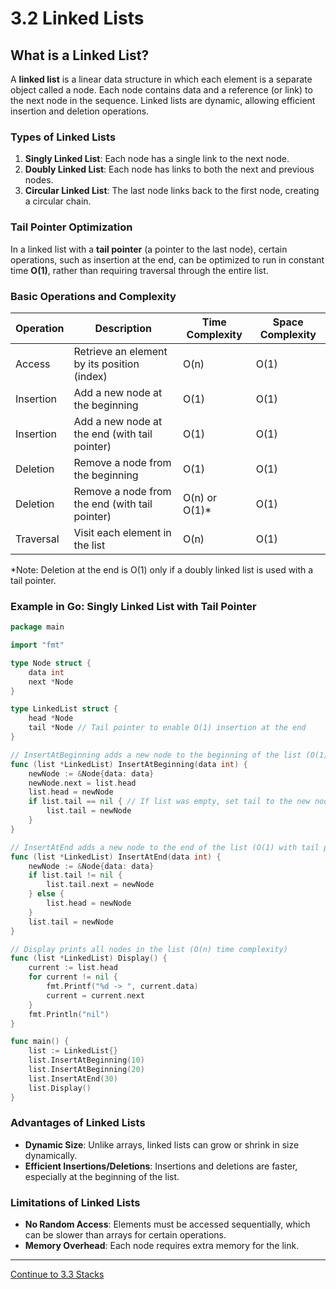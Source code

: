 
# 3.2 Linked Lists

## What is a Linked List?

A **linked list** is a linear data structure in which each element is a separate object called a node. Each node contains data and a reference (or link) to the next node in the sequence. Linked lists are dynamic, allowing efficient insertion and deletion operations.

### Types of Linked Lists

1. **Singly Linked List**: Each node has a single link to the next node.
2. **Doubly Linked List**: Each node has links to both the next and previous nodes.
3. **Circular Linked List**: The last node links back to the first node, creating a circular chain.

### Tail Pointer Optimization

In a linked list with a **tail pointer** (a pointer to the last node), certain operations, such as insertion at the end, can be optimized to run in constant time **O(1)**, rather than requiring traversal through the entire list.

### Basic Operations and Complexity

| Operation   | Description                                        | Time Complexity | Space Complexity |
|-------------|----------------------------------------------------|-----------------|------------------|
| Access      | Retrieve an element by its position (index)       | O(n)            | O(1)             |
| Insertion   | Add a new node at the beginning                   | O(1)            | O(1)             |
| Insertion   | Add a new node at the end (with tail pointer)     | O(1)            | O(1)             |
| Deletion    | Remove a node from the beginning                  | O(1)            | O(1)             |
| Deletion    | Remove a node from the end (with tail pointer)    | O(n) or O(1)*   | O(1)             |
| Traversal   | Visit each element in the list                    | O(n)            | O(1)             |

*Note: Deletion at the end is O(1) only if a doubly linked list is used with a tail pointer.

### Example in Go: Singly Linked List with Tail Pointer

```go
package main

import "fmt"

type Node struct {
    data int
    next *Node
}

type LinkedList struct {
    head *Node
    tail *Node // Tail pointer to enable O(1) insertion at the end
}

// InsertAtBeginning adds a new node to the beginning of the list (O(1) time complexity)
func (list *LinkedList) InsertAtBeginning(data int) {
    newNode := &Node{data: data}
    newNode.next = list.head
    list.head = newNode
    if list.tail == nil { // If list was empty, set tail to the new node
        list.tail = newNode
    }
}

// InsertAtEnd adds a new node to the end of the list (O(1) with tail pointer)
func (list *LinkedList) InsertAtEnd(data int) {
    newNode := &Node{data: data}
    if list.tail != nil {
        list.tail.next = newNode
    } else {
        list.head = newNode
    }
    list.tail = newNode
}

// Display prints all nodes in the list (O(n) time complexity)
func (list *LinkedList) Display() {
    current := list.head
    for current != nil {
        fmt.Printf("%d -> ", current.data)
        current = current.next
    }
    fmt.Println("nil")
}

func main() {
    list := LinkedList{}
    list.InsertAtBeginning(10)
    list.InsertAtBeginning(20)
    list.InsertAtEnd(30)
    list.Display()
}
```

### Advantages of Linked Lists

- **Dynamic Size**: Unlike arrays, linked lists can grow or shrink in size dynamically.
- **Efficient Insertions/Deletions**: Insertions and deletions are faster, especially at the beginning of the list.

### Limitations of Linked Lists

- **No Random Access**: Elements must be accessed sequentially, which can be slower than arrays for certain operations.
- **Memory Overhead**: Each node requires extra memory for the link.

---

[Continue to 3.3 Stacks](./3_3_Stacks.md)
